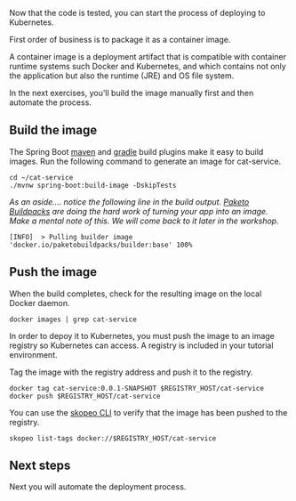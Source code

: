Now that the code is tested, you can start the process of deploying to Kubernetes.

First order of business is to package it as a container image.

A container image is a deployment artifact that is compatible with container runtime systems such Docker and Kubernetes, and which contains not only the application but also the runtime (JRE) and OS file system.

In the next exercises, you'll build the image manually first and then automate the process.

## Build the image

The Spring Boot [maven](https://docs.spring.io/spring-boot/docs/current/maven-plugin/reference/htmlsingle/#build-image) and [gradle](https://docs.spring.io/spring-boot/docs/current/gradle-plugin/reference/htmlsingle/#build-image) build plugins make it easy to build images. 
Run the following command to generate an image for cat-service.
```execute-1
cd ~/cat-service
./mvnw spring-boot:build-image -DskipTests
```

_As an aside.... notice the following line in the build output.
[Paketo Buildpacks](https://paketo.io) are doing the hard work of turning your app into an image.
Make a mental note of this.
We will come back to it later in the workshop._
```
[INFO]  > Pulling builder image 'docker.io/paketobuildpacks/builder:base' 100%
```

## Push the image

When the build completes, check for the resulting image on the local Docker daemon.
```execute-1
docker images | grep cat-service
```

In order to depoy it to Kubernetes, you must push the image to an image registry so Kubernetes can access. A registry is included in your tutorial environment.

Tag the image with the registry address and push it to the registry.
```execute-1
docker tag cat-service:0.0.1-SNAPSHOT $REGISTRY_HOST/cat-service
docker push $REGISTRY_HOST/cat-service
```

You can use the [skopeo CLI](https://github.com/containers/skopeo) to verify that the image has been pushed to the registry.
```execute-1
skopeo list-tags docker://$REGISTRY_HOST/cat-service
```

## Next steps

Next you will automate the deployment process.
